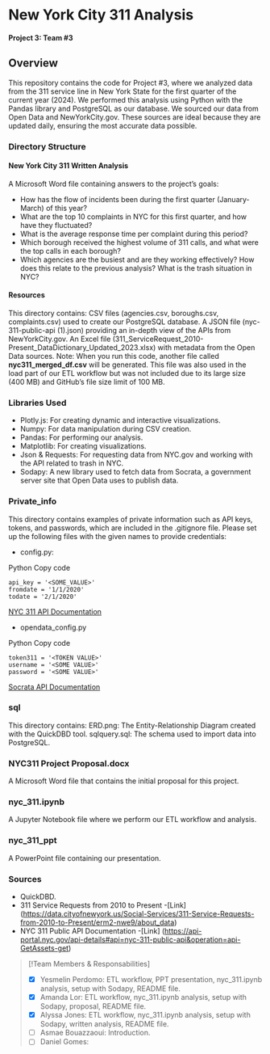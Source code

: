 # New York City 311 Analysis
#### Project 3: Team #3

## Overview
This repository contains the code for Project #3, where we analyzed data from the 311 service line in New York State for the first quarter of the current year (2024). We performed this analysis using Python with the Pandas library and PostgreSQL as our database. We sourced our data from Open Data and NewYorkCity.gov. These sources are ideal because they are updated daily, ensuring the most accurate data possible.


### Directory Structure
#### New York City 311 Written Analysis
A Microsoft Word file containing answers to the project’s goals: 

- How has the flow of incidents been during the first quarter (January-March) of this year?
- What are the top 10 complaints in NYC for this first quarter, and how have they fluctuated?
- What is the average response time per complaint during this period?
- Which borough received the highest volume of 311 calls, and what were the top calls in each borough?
- Which agencies are the busiest and are they working effectively? How does this relate to the previous analysis? What is the trash situation in NYC?

#### Resources
This directory contains:
CSV files (agencies.csv, boroughs.csv, complaints.csv) used to create our PostgreSQL database.
A JSON file (nyc-311-public-api (1).json) providing an in-depth view of the APIs from NewYorkCity.gov.
An Excel file (311_ServiceRequest_2010-Present_DataDictionary_Updated_2023.xlsx) with metadata from the Open Data sources.
Note: When you run this code, another file called **nyc311_merged_df.csv** will be generated. This file was also used in the load part of our ETL workflow but was not included due to its large size (400 MB) and GitHub’s file size limit of 100 MB.



### Libraries Used
- Plotly.js: For creating dynamic and interactive visualizations.
- Numpy: For data manipulation during CSV creation.
- Pandas: For performing our analysis.
- Matplotlib: For creating visualizations.
- Json & Requests: For requesting data from NYC.gov and working with the API related to trash in NYC.
- Sodapy: A new library used to fetch data from Socrata, a government server site that Open Data uses to publish data.

### Private_info
This directory contains examples of private information such as API keys, tokens, and passwords, which are included in the .gitignore file. Please set up the following files with the given names to provide credentials:

- config.py:
  
Python
Copy code
```
api_key = '<SOME_VALUE>'
fromdate = '1/1/2020'
todate = '2/1/2020'
```
[NYC 311 API Documentation](https://api-portal.nyc.gov/product#product=NYC-311-Public-Developers)

- opendata_config.py
  
Python
Copy code
```
token311 = '<TOKEN VALUE>'
username = '<SOME VALUE>'
password = '<SOME VALUE>'
```
[Socrata API Documentation](https://dev.socrata.com/foundry/data.cityofnewyork.us/erm2-nwe9)

### sql
This directory contains:
ERD.png: The Entity-Relationship Diagram created with the QuickDBD tool.
sqlquery.sql: The schema used to import data into PostgreSQL.

### NYC311 Project Proposal.docx
A Microsoft Word file that contains the initial proposal for this project.

### nyc_311.ipynb
A Jupyter Notebook file where we perform our ETL workflow and analysis.

### nyc_311_ppt
A PowerPoint file containing our presentation.

### Sources
- QuickDBD.
- 311 Service Requests from 2010 to Present
  -[Link] (https://data.cityofnewyork.us/Social-Services/311-Service-Requests-from-2010-to-Present/erm2-nwe9/about_data)
- NYC 311 Public API Documentation
  -[Link] (https://api-portal.nyc.gov/api-details#api=nyc-311-public-api&operation=api-GetAssets-get)
  

> [!Team Members & Responsabilities]
> - [x] Yesmelin Perdomo: ETL workflow, PPT presentation, nyc_311.ipynb analysis, setup with Sodapy, README file.
> - [x] Amanda Lor: ETL workflow, nyc_311.ipynb analysis, setup with Sodapy, proposal, README file.
> - [x] Alyssa Jones: ETL workflow, nyc_311.ipynb analysis, setup with Sodapy, written analysis, README file.
> - [ ] Asmae Bouazzaoui: Introduction.
> - [ ] Daniel Gomes: 



